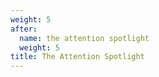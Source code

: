 ```yaml
---
weight: 5
after:
  name: the attention spotlight
  weight: 5
title: The Attention Spotlight
---
```

